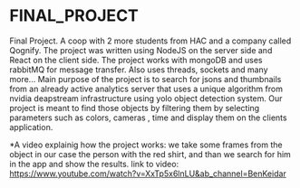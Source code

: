 # FINAL_PROJECT
 Final Project. 
 A coop with 2 more students from HAC and a company called Qognify.
 The project was written using NodeJS on the server side and React on the client side.
 The project works with mongoDB and uses rabbitMQ for message transfer.
 Also uses threads, sockets and many more...
 Main purpose of the project is to search for jsons and thumbnails from an already active
 analytics server that uses a unique algorithm from nvidia deapstream infrastructure
 using yolo object detection system.
 Our project is meant to find those objects by filtering them by selecting parameters
 such as colors, cameras , time and display them on the clients application.

*A video explainig how the project works: 
we take some frames from the object in our case the person with the red shirt,
and than we search for him in the app and show the results.
link to video:
https://www.youtube.com/watch?v=XxTp5x6lnLU&ab_channel=BenKeidar

